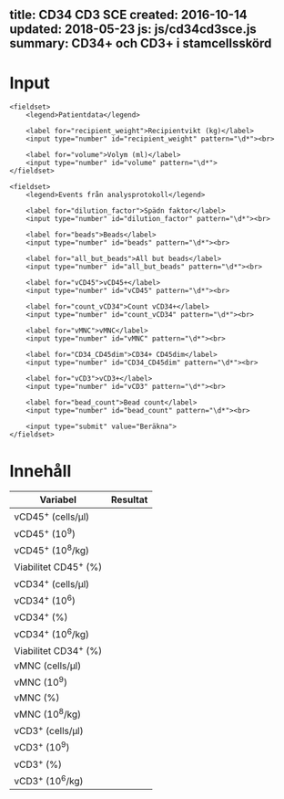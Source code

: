 title: CD34 CD3 SCE
created: 2016-10-14
updated: 2018-05-23
js: js/cd34cd3sce.js
summary: CD34+ och CD3+ i stamcellsskörd
---

# Input

<form id="calc" action="javascript:cd34cd3calc()">

    <fieldset>
        <legend>Patientdata</legend>

        <label for="recipient_weight">Recipientvikt (kg)</label>
        <input type="number" id="recipient_weight" pattern="\d*"><br>

        <label for="volume">Volym (ml)</label>
        <input type="number" id="volume" pattern="\d*">
    </fieldset>

    <fieldset>
        <legend>Events från analysprotokoll</legend>

        <label for="dilution_factor">Spädn faktor</label>
        <input type="number" id="dilution_factor" pattern="\d*"><br>

        <label for="beads">Beads</label>
        <input type="number" id="beads" pattern="\d*"><br>

        <label for="all_but_beads">All but beads</label>
        <input type="number" id="all_but_beads" pattern="\d*"><br>

        <label for="vCD45">vCD45+</label>
        <input type="number" id="vCD45" pattern="\d*"><br>

        <label for="count_vCD34">Count vCD34+</label>
        <input type="number" id="count_vCD34" pattern="\d*"><br>

        <label for="vMNC">vMNC</label>
        <input type="number" id="vMNC" pattern="\d*"><br>

        <label for="CD34_CD45dim">CD34+ CD45dim</label>
        <input type="number" id="CD34_CD45dim" pattern="\d*"><br>

        <label for="vCD3">vCD3+</label>
        <input type="number" id="vCD3" pattern="\d*"><br>

        <label for="bead_count">Bead count</label>
        <input type="number" id="bead_count" pattern="\d*"><br>

        <input type="submit" value="Beräkna">
    </fieldset>
</form>

# Innehåll

<table>
    <thead>
        <tr>
            <th>Variabel</th>
            <th>Resultat</th>
        </tr>
    </thead>
    <tbody>
        <tr>
            <td>vCD45<sup>+</sup> (cells/&mu;l)</td>
            <td id="CD45_cells"></td>
        </tr>
        <tr>
            <td>vCD45<sup>+</sup> (10<sup>9</sup>)</td>
            <td id="CD45_tot"></td>
        </tr>
        <tr>
            <td>vCD45<sup>+</sup> (10<sup>8</sup>/kg)</td>
            <td id="CD45_kg"></td>
        </tr>
        <tr>
            <td>Viabilitet CD45<sup>+</sup> (%)</td>
            <td id="CD45_viability"></td>
        </tr>
        <tr>
            <td>vCD34<sup>+</sup> (cells/&mu;l)</td>
            <td id="CD34_cells"></td>
        </tr>
        <tr>
            <td>vCD34<sup>+</sup> (10<sup>6</sup>)</td>
            <td id="CD34_tot"></td>
        </tr>
        <tr>
            <td>vCD34<sup>+</sup> (%)</td>
            <td id="CD34_percent"></td>
        </tr>
        <tr class="info">
            <td>vCD34<sup>+</sup> (10<sup>6</sup>/kg)</td>
            <td id="CD34_kg"></td>
        </tr>
        <tr>
            <td>Viabilitet CD34<sup>+</sup> (%)</td>
            <td id="CD34_viability"></td>
        </tr>
        <tr>
            <td>vMNC (cells/&mu;l)</td>
            <td id="MNC_cells"></td>
        </tr>
        <tr>
            <td>vMNC (10<sup>9</sup>)</td>
            <td id="MNC_tot"></td>
        </tr>
        <tr>
            <td>vMNC (%)</td>
            <td id="MNC_percent"></td>
        </tr>
        <tr>
            <td>vMNC (10<sup>8</sup>/kg)</td>
            <td id="MNC_kg"></td>
        </tr>
        <tr>
            <td>vCD3<sup>+</sup> (cells/&mu;l)</td>
            <td id="CD3_cells"></td>
        </tr>
        <tr>
            <td>vCD3<sup>+</sup> (10<sup>9</sup>)</td>
            <td id="CD3_tot"></td>
        </tr>
        <tr>
            <td>vCD3<sup>+</sup> (%)</td>
            <td id="CD3_percent"></td>
        </tr>
        <tr>
            <td>vCD3<sup>+</sup> (10<sup>6</sup>/kg)</td>
            <td id="CD3_kg"></td>
        </tr>
    </tbody>
</table>
